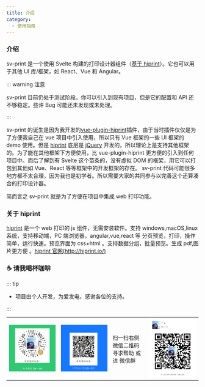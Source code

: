 ```yaml
---
title: 介绍
category:
  - 使用指南
---
```


### 介绍

sv-print 是一个使用 Svelte 构建的打印设计器组件（[基于 hiprint](http://hiprint.io)）。它也可以用于其他 UI 库/框架，如 React、Vue 和 Angular。

::: warning 注意

sv-print 目前仍处于测试阶段。你可以引入到现有项目，但是它的配置和 API 还不够稳定。些许 Bug 可能还未发现或未处理。

:::

sv-print 的诞生是因为我开发的[vue-plugin-hiprint](https://gitee.com/CcSimple/vue-plugin-hiprint)插件，由于当时插件仅仅是为了方便我自己在 vue 项目中引入使用，所以只有 Vue 框架的一些 UI 框架的 demo 使用。但是 [hiprint](http://hiprint.io) 底层是 [jQuery](https://jquery.com/) 开发的，所以理论上是支持其他框架的。为了能在其他框架下方便使用，比 vue-plugin-hiprint 更方便的引入到任何项目中。而后了解到有 Svelte 这个苗条的，没有虚拟 DOM 的框架，用它可以打包到其他如 Vue、React 等等框架中的开发框架的存在。 sv-print 代码可能很多地方都不太合理，因为我也是初学者。所以需要大家的共同参与以完善这个还算凑合的打印设计器。

简而言之 sv-print 就是为了方便在项目中集成 web 打印功能。

### 关于 hiprint

[hiprint](http://hiprint.io/) 是一个 web 打印的 js 组件，无需安装软件。支持 windows,macOS,linux 系统，支持移动端，PC 端浏览器，angular,vue,react 等 分页预览，打印，操作简单，运行快速。预览界面为 css+html 。支持数据分组，批量预览。生成 pdf,图片更方便 。[hiprint 官网(http://hiprint.io/)](http://hiprint.io/)

### ☕️ 请我喝杯咖啡

::: tip

- 项目由个人开发，为爱发电，感谢各位的支持。

:::

<table>
    <tr>
        <td><img src="/assets/zWechat.png" style="width:14rem"/></td>
        <td><img src="/assets/zAlipay.png" style="width:14rem"/></td>
        <td>扫一扫右侧微信二维码<br/>寻求帮助 或进 微信群</td>
        <td><img src="/assets/wechat.png" style="width:14rem"/></td>
    </tr>
</table>
